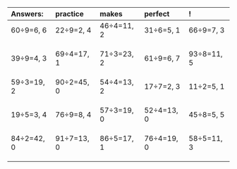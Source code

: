 | Answers: | practice | makes | perfect | ! |
| :--- | :--- | :--- | :--- | :--- |
| 60÷9=6, 6 | 22÷9=2, 4 | 46÷4=11, 2 | 31÷6=5, 1 | 66÷9=7, 3 | 
|   |   |   |   |   | 
|   |   |   |   |   | 
|   |   |   |   |   | 
| 39÷9=4, 3 | 69÷4=17, 1 | 71÷3=23, 2 | 61÷9=6, 7 | 93÷8=11, 5 | 
|   |   |   |   |   | 
|   |   |   |   |   | 
|   |   |   |   |   | 
| 59÷3=19, 2 | 90÷2=45, 0 | 54÷4=13, 2 | 17÷7=2, 3 | 11÷2=5, 1 | 
|   |   |   |   |   | 
|   |   |   |   |   | 
|   |   |   |   |   | 
| 19÷5=3, 4 | 76÷9=8, 4 | 57÷3=19, 0 | 52÷4=13, 0 | 45÷8=5, 5 | 
|   |   |   |   |   | 
|   |   |   |   |   | 
|   |   |   |   |   | 
| 84÷2=42, 0 | 91÷7=13, 0 | 86÷5=17, 1 | 76÷4=19, 0 | 58÷5=11, 3 | 
|   |   |   |   |   | 
|   |   |   |   |   | 
|   |   |   |   |   | 
